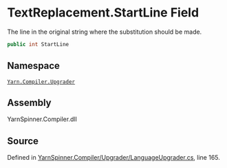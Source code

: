 <!-- This file was generated by a tool. Do not edit this file by hand. -->

# TextReplacement.StartLine Field

The line in the original string where the substitution should
be made.


```csharp
public int StartLine
```



## Namespace
[`Yarn.Compiler.Upgrader`](/api/csharp/yarn.compiler.upgrader/README.md)

## Assembly
YarnSpinner.Compiler.dll

## Source
Defined in [YarnSpinner.Compiler/Upgrader/LanguageUpgrader.cs](https://github.com/YarnSpinnerTool/YarnSpinner//blob/develop/YarnSpinner.Compiler/Upgrader/LanguageUpgrader.cs#L165), line 165.
